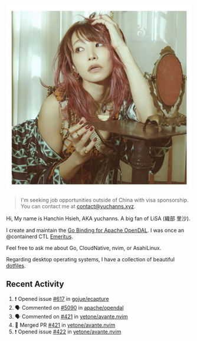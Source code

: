 <p align="center">
  <img src="./assets/LiSA2.webp" width=550 />
</p>

> I'm seeking job opportunities outside of China with visa sponsorship. You can contact me at contact@yuchanns.xyz.

Hi, My name is Hanchin Hsieh, AKA yuchanns. A big fan of LiSA (織部 里沙).

I create and maintain the [Go Binding for Apache OpenDAL](https://github.com/apache/opendal/tree/main/bindings/go). I was once an @containerd CTL [Emeritus](https://github.com/containerd/nerdctl/pull/3067).

Feel free to ask me about Go, CloudNative, nvim, or AsahiLinux.

Regarding desktop operating systems, I have a collection of beautiful [dotfiles](https://github.com/yuchanns/dotfiles).

## Recent Activity

<!--START_SECTION:activity-->
1. ❗ Opened issue [#617](https://github.com/gojue/ecapture/issues/617) in [gojue/ecapture](https://github.com/gojue/ecapture)
2. 🗣 Commented on [#5090](https://github.com/apache/opendal/issues/5090#issuecomment-2325546398) in [apache/opendal](https://github.com/apache/opendal)
3. 🗣 Commented on [#421](https://github.com/yetone/avante.nvim/pull/421#issuecomment-2322876054) in [yetone/avante.nvim](https://github.com/yetone/avante.nvim)
4. 🎉 Merged PR [#421](https://github.com/yetone/avante.nvim/pull/421) in [yetone/avante.nvim](https://github.com/yetone/avante.nvim)
5. ❗ Opened issue [#422](https://github.com/yetone/avante.nvim/issues/422) in [yetone/avante.nvim](https://github.com/yetone/avante.nvim)
<!--END_SECTION:activity-->

